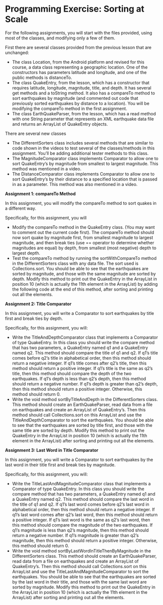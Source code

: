 # Programming Exercise: Sorting at Scale
For the following assignments, you will start with the files provided, using most of the classes, and modifying only a few of them.

First there are several classes provided from the previous lesson that are unchanged:

- The class Location, from the Android platform and revised for this course, a data class representing a geographic location. One of the constructors has parameters latitude and longitude, and one of the public methods is distanceTo.
- The class QuakeEntry, from the lesson, which has a constructor that requires latitude, longitude, magnitude, title, and depth. It has several get methods and a toString method. It also has a compareTo method to sort earthquakes by magnitude (and commented out code that previously sorted earthquakes by distance to a location). You will be modifying the compareTo method in the first assignment.
- The class EarthQuakeParser, from the lesson, which has a read method with one String parameter that represents an XML earthquake data file and returns an ArrayList of QuakeEntry objects.

There are several new classes

- The DifferentSorters class includes several methods that are similar to code shown in the videos to test several of the classes/methods in this assignment. You’ll be adding additional tester methods to this class.
- The MagnitudeComparator class implements Comparator to allow one to sort QuakeEntry’s by magnitude from smallest to largest magnitude. This method was mentioned in a video.
- The DistanceComparator class implements Comparator to allow one to sort QuakeEntry’s by their distance to a specified location that is passed in as a parameter. This method was also mentioned in a video. 

**Assignment 1: compareTo Method**

In this assignment, you will modify the compareTo method to sort quakes in a different way.

Specifically, for this assignment, you will
- Modify the compareTo method in the QuakeEntry class. (You may want to comment out the current code first). The compareTo method should now sort quake by magnitude first, from smallest magnitude to largest magnitude, and then break ties (use == operator to determine whether magnitudes are equal) by depth, from smallest (most negative) depth to largest depth.
- Test the compareTo method by running the sortWithCompareTo method in the DifferentSorters class with any data file. The sort used is Collections.sort. You should be able to see that the earthquakes are sorted by magnitude, and those with the same magnitude are sorted by depth. Modify this method to print out the QuakeEntry in the ArrayList in position 10 (which is actually the 11th element in the ArrayList) by adding the following code at the end of this method, after sorting and printing out all the elements.

**Assignment 2: Title Comparator**

In this assignment, you will write a Comparator to sort earthquakes by title first and break ties by depth.

Specifically, for this assignment, you will: 

- Write the TitleAndDepthComparator class that implements a Comparator of type QuakeEntry. In this class you should write the compare method that has two parameters, a QuakeEntry named q1 and a QuakeEntry named q2. This method should compare the title of q1 and q2. If q1’s title comes before q2’s title in alphabetical order, then this method should return a negative integer. If q1’s title comes after q2’s title, then this method should return a positive integer. If q1’s title is the same as q2’s title, then this method should compare the depth of the two earthquakes. If q1’s depth is less than q2’s depth, then this method should return a negative number. If q1’s depth is greater than q2’s depth, then this method should return a positive integer. Otherwise, this method should return 0.
- Write the void method sortByTitleAndDepth in the DifferentSorters class. This method should create an EarthQuakeParser, read data from a file on earthquakes and create an ArrayList of QuakeEntry’s. Then this method should call Collections.sort on this ArrayList and use the TitleAndDepthComparator to sort the earthquakes. You should be able to see that the earthquakes are sorted by title first, and those with the same title are sorted by depth. Modify this method to print out the QuakeEntry in the ArrayList in position 10 (which is actually the 11th element in the ArrayList) after sorting and printing out all the elements.

**Assignment 3: Last Word in Title Comparator**

In this assignment, you will write a Comparator to sort earthquakes by the last word in their title first and break ties by magnitude.

Specifically, for this assignment, you will: 
- Write the TitleLastAndMagnitudeComparator class that implements a Comparator of type QuakeEntry. In this class you should write the compare method that has two parameters, a QuakeEntry named q1 and a QuakeEntry named q2. This method should compare the last word in the title of q1 and q2. If q1’s last word comes before q2’s last word in alphabetical order, then this method should return a negative integer. If q1’s last word comes after q2’s last word, then this method should return a positive integer. If q1’s last word is the same as q2’s last word, then this method should compare the magnitude of the two earthquakes. If q1’s magnitude is less than q2’s magnitude, then this method should return a negative number. If q1’s magnitude is greater than q2’s magnitude, then this method should return a positive integer. Otherwise, this method should return 0.
- Write the void method sortByLastWordInTitleThenByMagnitude in the DifferentSorters class. This method should create an EarthQuakeParser, read data from a file on earthquakes and create an ArrayList of QuakeEntry’s. Then this method should call Collections.sort on this ArrayList and use the TitleLastAndMagnitudeComparator to sort the earthquakes. You should be able to see that the earthquakes are sorted by the last word in their title, and those with the same last word are sorted by magnitude. Modify this method to print out the QuakeEntry in the ArrayList in position 10 (which is actually the 11th element in the ArrayList) after sorting and printing out all the elements.

